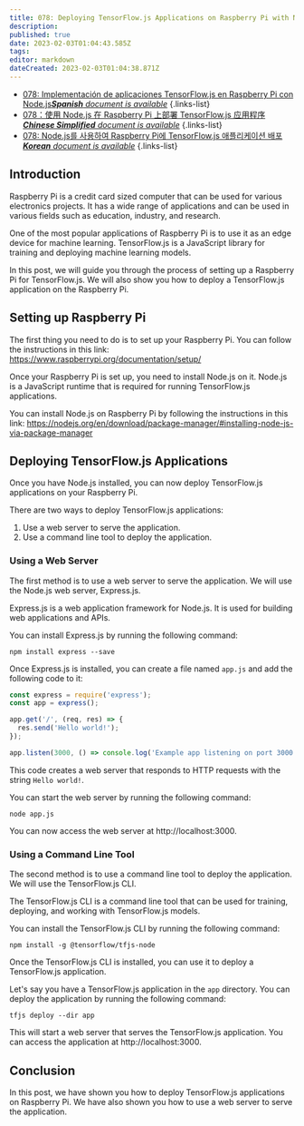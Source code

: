 ```yaml
---
title: 078: Deploying TensorFlow.js Applications on Raspberry Pi with Node.js
description: 
published: true
date: 2023-02-03T01:04:43.585Z
tags: 
editor: markdown
dateCreated: 2023-02-03T01:04:38.871Z
---
```


- [078: Implementación de aplicaciones TensorFlow.js en Raspberry Pi con Node.js***Spanish** document is available*](/es/Knowledge-base/TensorFlow-js/Learning/078-deploying-tensorflow-js-applications-on-raspberry-pi-with-node-js)
{.links-list}
- [078：使用 Node.js 在 Raspberry Pi 上部署 TensorFlow.js 应用程序***Chinese Simplified** document is available*](/zh/Knowledge-base/TensorFlow-js/Learning/078-deploying-tensorflow-js-applications-on-raspberry-pi-with-node-js)
{.links-list}
- [078: Node.js를 사용하여 Raspberry Pi에 TensorFlow.js 애플리케이션 배포***Korean** document is available*](/ko/Knowledge-base/TensorFlow-js/Learning/078-deploying-tensorflow-js-applications-on-raspberry-pi-with-node-js)
{.links-list}


## Introduction

Raspberry Pi is a credit card sized computer that can be used for various electronics projects. It has a wide range of applications and can be used in various fields such as education, industry, and research.

One of the most popular applications of Raspberry Pi is to use it as an edge device for machine learning. TensorFlow.js is a JavaScript library for training and deploying machine learning models.

In this post, we will guide you through the process of setting up a Raspberry Pi for TensorFlow.js. We will also show you how to deploy a TensorFlow.js application on the Raspberry Pi.

## Setting up Raspberry Pi

The first thing you need to do is to set up your Raspberry Pi. You can follow the instructions in this link: https://www.raspberrypi.org/documentation/setup/

Once your Raspberry Pi is set up, you need to install Node.js on it. Node.js is a JavaScript runtime that is required for running TensorFlow.js applications.

You can install Node.js on Raspberry Pi by following the instructions in this link: https://nodejs.org/en/download/package-manager/#installing-node-js-via-package-manager

## Deploying TensorFlow.js Applications

Once you have Node.js installed, you can now deploy TensorFlow.js applications on your Raspberry Pi.

There are two ways to deploy TensorFlow.js applications:

1. Use a web server to serve the application.
2. Use a command line tool to deploy the application.

### Using a Web Server

The first method is to use a web server to serve the application. We will use the Node.js web server, Express.js.

Express.js is a web application framework for Node.js. It is used for building web applications and APIs.

You can install Express.js by running the following command:

```
npm install express --save
```

Once Express.js is installed, you can create a file named `app.js` and add the following code to it:

```javascript
const express = require('express');
const app = express();

app.get('/', (req, res) => {
  res.send('Hello world!');
});

app.listen(3000, () => console.log('Example app listening on port 3000!'));
```

This code creates a web server that responds to HTTP requests with the string `Hello world!`.

You can start the web server by running the following command:

```
node app.js
```

You can now access the web server at http://localhost:3000.

### Using a Command Line Tool

The second method is to use a command line tool to deploy the application. We will use the TensorFlow.js CLI.

The TensorFlow.js CLI is a command line tool that can be used for training, deploying, and working with TensorFlow.js models.

You can install the TensorFlow.js CLI by running the following command:

```
npm install -g @tensorflow/tfjs-node
```

Once the TensorFlow.js CLI is installed, you can use it to deploy a TensorFlow.js application.

Let's say you have a TensorFlow.js application in the `app` directory. You can deploy the application by running the following command:

```
tfjs deploy --dir app
```

This will start a web server that serves the TensorFlow.js application. You can access the application at http://localhost:3000.

## Conclusion

In this post, we have shown you how to deploy TensorFlow.js applications on Raspberry Pi. We have also shown you how to use a web server to serve the application.